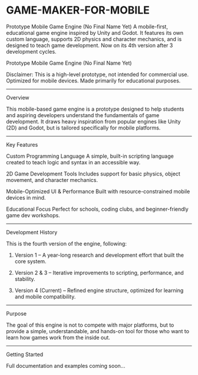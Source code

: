 # GAME-MAKER-FOR-MOBILE
Prototype Mobile Game Engine (No Final Name Yet) A mobile-first, educational game engine inspired by Unity and Godot. It features its own custom language, supports 2D physics and character mechanics, and is designed to teach game development. Now on its 4th version after 3 development cycles.


Prototype Mobile Game Engine (No Final Name Yet)

Disclaimer: This is a high-level prototype, not intended for commercial use.
Optimized for mobile devices.
Made primarily for educational purposes.


---

Overview

This mobile-based game engine is a prototype designed to help students and aspiring developers understand the fundamentals of game development. It draws heavy inspiration from popular engines like Unity (2D) and Godot, but is tailored specifically for mobile platforms.


---

Key Features

Custom Programming Language
A simple, built-in scripting language created to teach logic and syntax in an accessible way.

2D Game Development Tools
Includes support for basic physics, object movement, and character mechanics.

Mobile-Optimized UI & Performance
Built with resource-constrained mobile devices in mind.

Educational Focus
Perfect for schools, coding clubs, and beginner-friendly game dev workshops.



---

Development History

This is the fourth version of the engine, following:

1. Version 1 – A year-long research and development effort that built the core system.


2. Version 2 & 3 – Iterative improvements to scripting, performance, and stability.


3. Version 4 (Current) – Refined engine structure, optimized for learning and mobile compatibility.




---

Purpose

The goal of this engine is not to compete with major platforms, but to provide a simple, understandable, and hands-on tool for those who want to learn how games work from the inside out.


---

Getting Started

Full documentation and examples coming soon...
